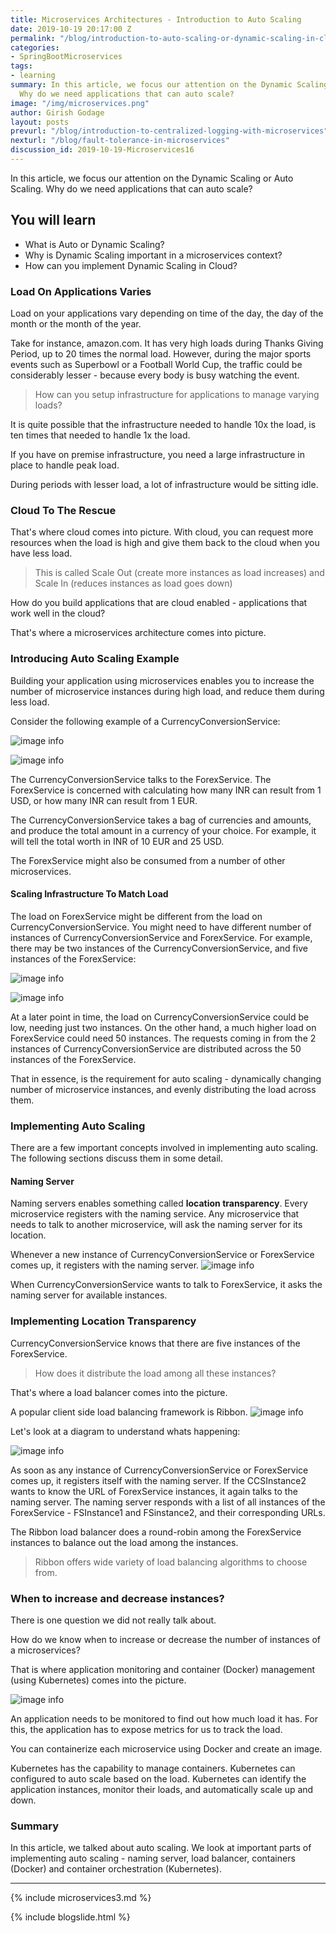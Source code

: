 ```yaml
---
title: Microservices Architectures - Introduction to Auto Scaling
date: 2019-10-19 20:17:00 Z
permalink: "/blog/introduction-to-auto-scaling-or-dynamic-scaling-in-cloud"
categories:
- SpringBootMicroservices
tags:
- learning
summary: In this article, we focus our attention on the Dynamic Scaling or Auto Scaling.
  Why do we need applications that can auto scale?
image: "/img/microservices.png"
author: Girish Godage
layout: posts
prevurl: "/blog/introduction-to-centralized-logging-with-microservices"
nexturl: "/blog/fault-tolerance-in-microservices"
discussion_id: 2019-10-19-Microservices16
---
```


In this article, we focus our attention on the Dynamic Scaling or Auto Scaling. Why do we need applications that can auto scale?

## You will learn
- What is Auto or Dynamic Scaling?
- Why is Dynamic Scaling important in a microservices context?
- How can you implement Dynamic Scaling in Cloud?

### Load On Applications Varies

Load on your applications vary depending on time of the day, the day of the month or the month of the year. 

Take for instance, amazon.com. It has very high loads during Thanks Giving Period, up to 20 times the normal load. However, during the major sports events such as Superbowl or a Football World Cup, the traffic could be considerably lesser - because every body is busy watching the event.

> How can you setup infrastructure for applications to manage varying loads? 

It is quite possible that the infrastructure needed to handle 10x the load, is ten times that needed to handle 1x the load. 

If you have on premise infrastructure, you need a large infrastructure in place to handle peak load. 

During periods with lesser load, a lot of infrastructure would be sitting idle.

### Cloud To The Rescue

That's where cloud comes into picture.  With cloud, you can request more resources when the load is high and give them back to the cloud when you have less load.

> This is called Scale Out (create more instances as load increases) and Scale In (reduces instances as load goes down)

How do you build applications that are cloud enabled - applications that work well in the cloud?

That's where a microservices architecture comes into picture.

### Introducing Auto Scaling Example

Building your application using microservices enables you to increase the number of microservice instances during high load, and reduce them during less load. 

Consider the following example of a CurrencyConversionService:

![image info](/images/Capture-055-02.png)

![image info](/images/Capture-055-03.png)

The CurrencyConversionService talks to the ForexService. The ForexService is concerned with calculating how many INR can result from 1 USD, or how many INR can result from 1 EUR. 

The CurrencyConversionService takes a bag of currencies and amounts, and produce the total amount in a currency of your choice. For example, it will tell the total worth in INR of 10 EUR and 25 USD. 

The ForexService might also be consumed from a number of other microservices.

#### Scaling Infrastructure To Match Load

The load on ForexService might be different from the load on CurrencyConversionService. You might need to have different number of instances of CurrencyConversionService and ForexService. For example, there may be two instances of the CurrencyConversionService, and five instances of the ForexService:  

![image info](/images/Capture-055-04.png)

![image info](/images/Capture-055-05.png)

At a later point in time, the load on CurrencyConversionService could be low, needing just two instances. On the other hand, a much higher load on ForexService could need 50 instances. The requests coming in from the 2 instances of CurrencyConversionService are distributed across the 50 instances of the ForexService. 

That in essence, is the requirement for auto scaling - dynamically changing number of microservice instances, and evenly distributing the load across them.

### Implementing Auto Scaling

There are a few important concepts involved in implementing auto scaling. The following sections discuss them in some detail.

#### Naming Server

Naming servers enables something called **location transparency**. Every microservice registers with the naming service. Any microservice that needs to talk to another microservice, will ask the naming server for its location. 

Whenever a new instance of CurrencyConversionService or ForexService comes up, it registers with the naming server. 
![image info](/images/Capture-055-06.png)

When CurrencyConversionService wants to talk to ForexService, it asks the naming server for available instances.


### Implementing Location Transparency

CurrencyConversionService knows that there are five instances of the ForexService.

> How does it distribute the load among all these instances?

That's where a load balancer comes into the picture. 

A popular client side load balancing framework is Ribbon.
![image info](/images/Capture-055-07.png)

Let's look at a diagram to understand whats happening:

![image info](/images/Capture-055-08.png)

As soon as any instance of CurrencyConversionService or ForexService comes up, it registers itself with the naming server. If the CCSInstance2 wants to know the URL of ForexService instances, it again talks to the naming server. The naming server responds with a list of all instances of the ForexService - FSInstance1 and FSinstance2, and their corresponding URLs. 

The Ribbon load balancer does a round-robin among the ForexService instances to balance out the load among the instances. 

> Ribbon offers wide variety of load balancing algorithms to choose from.

### When to increase and decrease instances?

There is one question we did not really talk about.

How do we know when to increase or decrease the number of instances of a microservices?

That is where application monitoring and container (Docker) management (using Kubernetes) comes into the picture.

![image info](/images/Capture-055-09.png)

An application needs to be monitored to find out how much load it has. For this, the application has to expose metrics for us to track the load. 

You can containerize each microservice using Docker and create an image. 

Kubernetes has the capability to manage containers. Kubernetes can configured to auto scale based on the load. Kubernetes can identify the application instances, monitor their loads, and automatically scale up and down.

### Summary

In this article, we talked about auto scaling. We look at important parts of implementing auto scaling - naming server, load balancer, containers (Docker) and container orchestration (Kubernetes).

---
{% include microservices3.md %}

{% include blogslide.html %}

